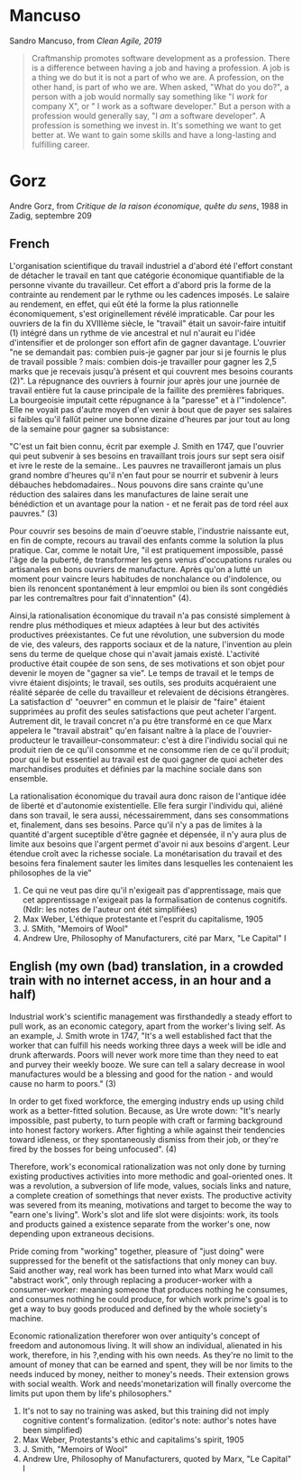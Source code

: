 # Mancuso
Sandro Mancuso, from _Clean Agile, 2019_
>Craftmanship promotes software development as a profession. 
>There is a difference between having a job and having a profession. 
>A job is a thing we do but it is not a part of who we are. 
>A profession, on the other hand, is part of who we are. 
>When asked, "What do you do?", a person with a job would normally say something like "I _work_ for company X",
>or " I work as a software developer." 
>But a person with a profession would generally say, "I _am_ a software developer". 
>A profession is something we invest in. 
>It's something we want to get better at. 
>We want to gain some skills and have a long-lasting and fulfilling career.

# Gorz
Andre Gorz, from _Critique de la raison économique, quête du sens_, 1988 in Zadig, septembre 209

## French
L'organisation scientifique du travail industriel a d'abord été l'effort constant de détacher le travail en tant que catégorie économique quantifiable de la personne vivante du travailleur. Cet effort a d'abord pris la forme de la contrainte au rendement par le rythme ou les cadences imposés. Le salaire au rendement, en effet, qui eût été la forme la plus rationnelle économiquement, s'est originellement révélé impraticable. Car pour les ouvriers de la fin du XVIIIème siècle, le "travail" était un savoir-faire intuitif (1) intégré dans un rythme de vie ancestral et nul n'aurait eu l'idée d'intensifier et de prolonger son effort afin de gagner davantage. L'ouvrier "ne se demandait pas: combien puis-je gagner par jour si je fournis le plus de travail possible ? mais: combien dois-je travailler pour gagner les 2,5 marks que je recevais jusqu'à présent et qui couvrent mes besoins courants (2)". La répugnance des ouvriers à fournir jour après jour une journée de travail entière fut la cause principale de la faillite des premières fabriques. La bourgeoisie imputait cette répugnance à la "paresse" et à l'"indolence". Elle ne voyait pas d'autre moyen d'en venir à bout que de payer ses salaires si faibles qu'il fallût peiner une bonne dizaine d'heures par jour tout au long de la semaine pour gagner sa subsistance: 

"C'est un fait bien connu, écrit par exemple J. Smith en 1747, que l'ouvrier qui peut subvenir à ses besoins en travaillant trois jours sur sept sera oisif et ivre le reste de la semaine.. Les pauvres ne travailleront jamais un plus grand nombre d'heures qu'il n'en faut pour se nourrir et subvenir à leurs débauches hebdomadaires.. Nous pouvons dire sans crainte qu'une réduction des salaires dans les manufactures de laine serait une bénédiction et un avantage pour la nation - et ne ferait pas de tord réel aux pauvres." (3)

Pour couvrir ses besoins de main d'oeuvre stable, l'industrie naissante eut, en fin de compte, recours au travail des enfants comme la solution la plus pratique. Car, comme le notait Ure, "il est pratiquement impossible, passé l'âge de la puberté, de transformer les gens venus d'occupations rurales ou artisanales en bons ouvriers de manufacture. Après qu'on a lutté un moment pour vaincre leurs habitudes de nonchalance ou d'indolence, ou bien ils renoncent spontanément à leur empmloi ou bien ils sont congédiés par les contremaîtres pour fait d'innatention" (4). 

Ainsi,la rationalisation économique du travail n'a pas consisté simplement à rendre plus méthodiques et mieux adaptées à leur but des activités productives préexistantes. Ce fut une révolution, une subversion du mode de vie, des valeurs, des rapports sociaux et de la nature, l'invention au plein sens du terme de quelque chose qui n'avait jamais existé. L'activité productive était coupée de son sens, de ses motivations et son objet pour devenir le moyen de "gagner sa vie". Le temps de travail et le temps de vivre étaient disjoints; le travail, ses outils, ses produits acquéraient une réalité séparée de celle du travailleur et relevaient de décisions étrangères. La satisfaction d' "oeuvrer" en commun et le plaisir de "faire" étaient supprimées au profit des seules satisfactions que peut acheter l'argent. Autrement dit, le travail concret n'a pu être transformé en ce que Marx appelera le "travail abstrait" qu'en faisant naître à la place de l'ouvrier-producteur le travailleur-consommateur: c'est à dire l'individu social qui ne produit rien de ce qu'il consomme et ne consomme rien de ce qu'il produit; pour qui le but essentiel au travail est de quoi gagner de quoi acheter des marchandises produites et définies par la machine sociale dans son ensemble. 

La rationalisation économique du travail aura donc raison de l'antique idée de liberté et d'autonomie existentielle. Elle fera surgir l'individu qui, aliéné dans son travail, le sera aussi, nécessairemment, dans ses consommations et, finalement, dans ses besoins. Parce qu'il n'y a pas de limites à la quantité d'argent suceptible d'être gagnée et dépensée, il n'y aura plus de limite aux besoins que l'argent permet d'avoir ni aux besoins d'argent. Leur étendue croît avec la richesse sociale. La monétarisation du travail et des besoins fera finalement sauter les limites dans lesquelles les contenaient les philosophes de la vie"

1. Ce qui ne veut pas dire qu'il n'exigeait pas d'apprentissage, mais que cet apprentissage n'exigeait pas la formalisation de contenus cognitifs. (Ndlr: les notes de l'auteur ont étét simplifiées)
2. Max Weber, L'éthique protestante et l'esprit du capitalisme, 1905
3. J. SMith, "Memoirs of Wool"
4. Andrew Ure, Philosophy of Manufacturers, cité par Marx, "Le Capital" I

## English (my own (bad) translation, in a crowded train with no internet access, in an hour and a half)

Industrial work's scientific management was firsthandedly a steady effort to pull work, as an economic category, apart from the worker's living self. As an example, J. Smith wrote in 1747, "It's a well established fact that the worker that can fulfill his needs working three days a week will be idle and drunk afterwards. Poors will never work more time than they need to eat and purvey their weekly booze. We sure can tell a salary decrease in wool manufactures would be a blessing and good for the nation - and would cause no harm to poors." (3)

In order to get fixed workforce, the emerging industry ends up using child work as a better-fitted solution. Because, as Ure wrote down: "It's nearly impossible, past puberty, to turn people with craft or farming background into honest factory workers. After fighting a while against their tendencies toward idleness, or they spontaneously dismiss from their job, or they're fired by the bosses for being unfocused". (4)

Therefore, work's economical rationalization was not only done by turning existing productives activities into more methodic and goal-oriented ones. It was a revolution, a subversion of life mode, values, socials links and nature, a complete creation of somethings that never exists. The productive activity was severed from its meaning, motivations and target to become the way to "earn one's living". Work's slot and life slot were disjoints: work, its tools and products gained a existence separate from the worker's one, now depending upon extraneous decisions.

Pride coming from "working" together, pleasure of "just doing" were suppressed for the benefit ot the satisfactions that only money can buy. Said another way, real work has been turned into what Marx would call "abstract work", only through replacing a producer-worker with a consumer-worker: meaning someone that produces nothing he consumes, and consumes nothing he could produce, for which work prime's goal is to get a way to buy goods produced and defined by the whole society's machine.

Economic rationalization thereforer won over antiquity's concept of freedom and autonomous living. It will show an individual, alienated in his work, therefore, in his ?,ending with his own needs. As they're no limit to the amount of money that can be earned and spent, they will be nor limits to the needs induced by money, neither to money's needs. Their extension grows with social wealth. Work and needs'monetarization will finally overcome the limits put upon them by life's philosophers."

1. It's not to say no training was asked, but this training did not imply cognitive content's formalization. (editor's note: author's notes have been simplified) 
2. Max Weber, Protestants's ethic and capitalims's spirit, 1905
3. J. Smith, "Memoirs of Wool"
4. Andrew Ure, Philosophy of Manufacturers, quoted by Marx, "Le Capital" I

